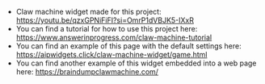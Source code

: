 * Claw machine widget made for this project: https://youtu.be/qzxGPNiFiFI?si=OmrP1dVBJK5-IXxR
* You can find a tutorial for how to use this project here: https://www.answerinprogress.com/claw-machine-tutorial
* You can find an example of this page with the default settings here: https://aipwidgets.click/claw-machine-widget/game.html
* You can find another example of this widget embedded into a web page here: https://braindumpclawmachine.com/
